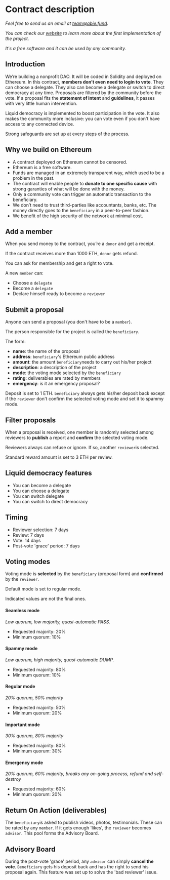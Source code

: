 # Contract description

*Feel free to send us an email at [team@abie.fund](mailto:team@abie.fund).*

*You can check our [website](http://abie.fund) to learn more about the first implementation of the project.*

*It's a free software and it can be used by any community.*

## Introduction

We’re building a nonprofit DAO. It will be coded in Solidity and deployed on Ethereum. In this contract, **members don’t even need to login to vote**. They can choose a delegate. They also can become a delegate or switch to direct democracy at any time. Proposals are filtered by the community before the vote. If a proposal fits the **statement of intent** and **guidelines**, it passes with very little human intervention. 

Liquid democracy is implemented to boost participation in the vote. It also makes the community more inclusive: you can vote even if you don't have access to any connected device.

Strong safeguards are set up at every steps of the process.

## Why we build on Ethereum

* A contract deployed on Ethereum cannot be censored.
* Ethereum is a free software.
* Funds are managed in an extremely transparent way, which used to be a problem in the past.
* The contract will enable people to **donate to one specific cause** with strong garanties of what will be done with the money.
* Only a community vote can trigger an automatic transaction to the beneficiary.
* We don’t need to trust third-parties like accountants, banks, etc. The money directly goes to the `beneficiary` in a peer-to-peer fashion.
* We benefit of the high security of the network at minimal cost.

## Add a member

When you send money to the contract, you’re a `donor` and get a receipt.

If the contract receives more than 1000 ETH, `donor` gets refund.

You can ask for membership and get a right to vote.

A new `member` can:

* Choose a `delegate`
* Become a `delegate`
* Declare himself ready to become a `reviewer`

## Submit a proposal

Anyone can send a proposal (you don't have to be a `member`).

The person responsible for the project is called the `beneficiary`.

The form:

* **name**: the name of the proposal
* **address**: `beneficiary`'s Ethereum public address
* **amount**: the amount `beneficiary`needs to carry out his/her project
* **description**: a description of the project
* **mode**: the voting mode selected by the `beneficiary`
* **rating**: deliverables are rated by members
* **emergency**: is it an emergency proposal?

Deposit is set to 1 ETH. `beneficiary` always gets his/her deposit back except if the `reviewer` don't confirm the selected voting mode and set it to spammy mode. 

## Filter proposals

When a proposal is received, one member is randomly selected among reviewers to **publish** a report and **confirm** the selected voting mode.

Reviewers always can refuse or ignore. If so, another `reviewer`is selected. 

Standard reward amount is set to 3 ETH per review.

## Liquid democracy features

* You can become a delegate
* You can choose a delegate 
* You can switch delegate
* You can switch to direct democracy

## Timing

* Reviewer selection: 7 days
* Review: 7 days
* Vote: 14 days
* Post-vote 'grace' period: 7 days

## Voting modes

Voting mode is **selected** by the `beneficiary` (proposal form) and **confirmed** by the `reviewer`.

Default mode is set to regular mode.

Indicated values are not the final ones.

#### Seamless mode

*Low quorum, low majority, quasi-automatic PASS.*

* Requested majority: 20%
* Minimum quorum: 10%

#### Spammy mode

*Low quorum, high majority, quasi-automatic DUMP.*

* Requested majority: 80%
* Minimum quorum: 10%

#### Regular mode

*20% quorum, 50% majority*

* Requested majority: 50%
* Minimum quorum: 20%

#### Important mode

*30% quorum, 80% majority*

* Requested majority: 80%
* Minimum quorum: 30%

#### Emergency mode

*20% quorum, 60% majority, breaks any on-going process, refund and self-destroy*

* Requested majority: 60%
* Minimum quorum: 20%

## Return On Action (deliverables)

The `beneficiary`is asked to publish videos, photos, testimonials. These can be rated by any `member`. If it gets enough 'likes', the `reviewer` becomes `advisor`. This pool forms the Advisory Board.

## Advisory Board

During the post-vote 'grace' period, any `advisor` can simply **cancel the vote**. `Beneficiary` gets his deposit back and has the right to send his proposal again. This feature was set up to solve the 'bad reviewer' issue.
